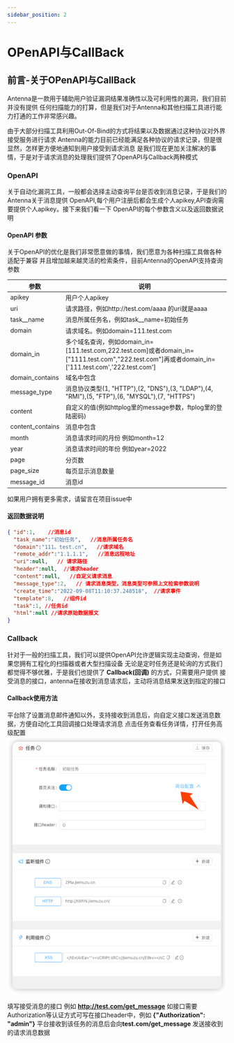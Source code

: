 ```yaml
---
sidebar_position: 2
---
```

# OPenAPI与CallBack

## 前言-关于OPenAPI与CallBack

Antenna是一款用于辅助用户验证漏洞结果准确性以及可利用性的漏洞，我们目前并没有提供
任何扫描能力的打算，但是我们对于Antenna和其他扫描工具进行能力打通的工作非常感兴趣。

由于大部分扫描工具利用Out-Of-Bind的方式将结果以及数据通过这种协议对外界接受服务进行请求
Antenna的能力目前已经能满足各种协议的请求记录，但是很显然，怎样更方便地通知到用户接受到请求消息
是我们现在更加关注解决的事情，于是对于请求消息的处理我们提供了OpenAPI与Callback两种模式

### OpenAPI

关于自动化漏洞工具，一般都会选择主动查询平台是否收到消息记录，于是我们的Antenna关于消息提供
OpenAPI,每个用户注册后都会生成个人apikey,API查询需要提供个人apikey。接下来我们看一下
OpenAPI的每个参数含义以及返回数据说明

#### OpenAPI 参数

关于OpenAPI的优化是我们非常愿意做的事情，我们愿意为各种扫描工具做各种适配于兼容
并且增加越来越灵活的检索条件，目前Antenna的OpenAPI支持查询参数

| 参数               | 说明                                                                                                                                     |
|------------------|----------------------------------------------------------------------------------------------------------------------------------------|
| apikey           | 用户个人apikey                                                                                                                             |
| uri              | 请求路径，例如http://test.com/aaaa 的uri就是aaaa                                                                                                 |
| task__name       | 消息所属任务名，例如task__name=初始任务                                                                                                              |
| domain           | 请求域名。例如domain=111.test.com                                                                                                             |
| domain_in        | 多个域名查询，例如domain_in=[111.test.com,222.test.com]或者domain_in=["1111.test.com","222.test.com"]再或者domain_in=['111.test.com','222.test.com'] |
| domain_contains  | 域名中包含                                                                                                                                  |
| message_type     | 消息协议类型(1, "HTTP"),(2, "DNS"),(3, "LDAP"),(4, "RMI"),(5, "FTP"),(6, "MYSQL"),(7, "HTTPS")                                               |
| content          | 自定义的值(例如httplog里的message参数，ftplog里的登陆密码)                                                                                               |
| content_contains | 消息中包含                                                                                                                                  |
| month            | 消息请求时间的月份 例如month=12                                                                                                                   |
| year             | 消息请求时间的年份 例如year=2022                                                                                                                  |
| page             | 分页数                                                                                                                                    |
| page_size        | 每页显示消息数量                                                                                                                               |
| message_id       | 消息id                                                                                                                                   |

如果用户拥有更多需求，请留言在项目issue中

#### 返回数据说明

```json
{ "id":1,    //消息id
  "task_name":"初始任务",   //消息所属任务名
  "domain":"111。test.cn",   //请求域名
  "remote_addr":"1.1.1.1",   //消息远程地址
  "uri":null,   // 请求路径
  "header":null,  //请求header
  "content":null,   //自定义请求消息
  "message_type":2,   // 请求消息类型，消息类型可参照上文检索参数说明
  "create_time":"2022-09-08T11:10:37.248518",  //请求事件
  "template":8,   //组件id
  "task":1, //任务id
  "html":null //请求原始数据报文
}     
```


### Callback

针对于一般的扫描工具，我们可以提供OpenAPI允许逻辑实现主动查询，但是如果您拥有工程化的扫描器或者大型扫描设备
无论是定时任务还是轮询的方式我们都觉得不够优雅，于是我们也提供了 **Callback(回调)** 的方式，只需要用户提供
接受消息的接口，antenna在接收到消息请求后，主动将消息结果发送到指定的接口

#### Callback使用方法

平台除了设置消息邮件通知以外，支持接收到消息后，向自定义接口发送消息数据，方便自动化工具回调接口处理请求消息 点击任务查看任务详情，打开任务高级配置
![img.png](../static/img/img_callback.png)

填写接受消息的接口 例如 **http://test.com/get_message** 如接口需要Authorization等认证方式可写在接口header中，例如 **{"Authorization": "admin"}** 平台接收到该任务的消息后会向**test.com/get_message**
发送接收到的请求消息数据